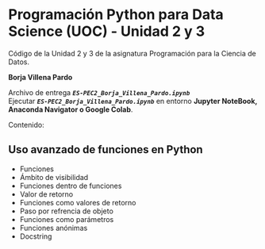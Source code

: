 # Programación Python para Data Science (UOC) - Unidad 2 y 3

Código de la Unidad 2 y 3 de la asignatura Programación para la Ciencia de Datos.

**Borja Villena Pardo**    

Archivo de entrega ***`ES-PEC2_Borja_Villena_Pardo.ipynb`***    
Ejecutar ***`ES-PEC2_Borja_Villena_Pardo.ipynb`*** en entorno **Jupyter NoteBook, Anaconda Navigator o Google Colab**.   

Contenido:
## Uso avanzado de funciones en Python

- Funciones
- Ámbito de visibilidad
- Funciones dentro de funciones
- Valor de retorno
- Funciones como valores de retorno
- Paso por refrencia de objeto
- Funciones como parámetros
- Funciones anónimas
- Docstring


